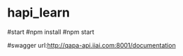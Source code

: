 # hapi_learn

#start
#npm install
#npm start

#swagger url:http://qapa-api.iiai.com:8001/documentation





